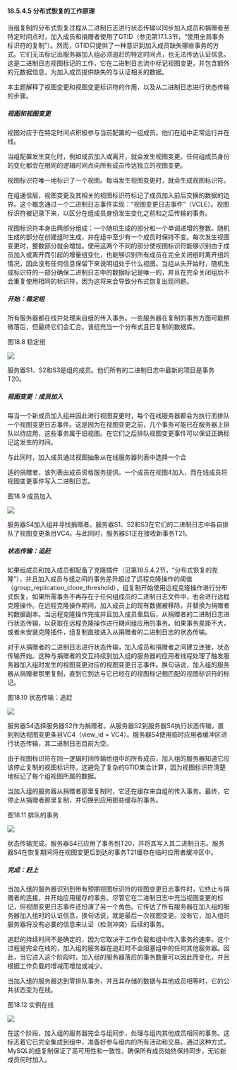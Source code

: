 #### 18.5.4.5 分布式恢复的工作原理

当组复制的分布式恢复过程从二进制日志进行状态传输以同步加入成员和捐赠者至特定时间点时，加入成员和捐赠者使用了GTID（参见第17.1.3节，“使用全局事务标识符的复制”）。然而，GTID只提供了一种意识到加入成员缺失哪些事务的方式。它们无法标记出服务器加入组必须追赶的特定时间点，也无法传达认证信息。这是二进制日志视图标记的工作，它在二进制日志流中标记视图变更，并包含额外的元数据信息，为加入成员提供缺失的与认证相关的数据。

本主题解释了视图变更和视图变更标识符的作用，以及从二进制日志进行状态传输的步骤。

##### 视图和视图变更
视图对应于在特定时间点积极参与当前配置的一组成员。他们在组中正常运行并在线。

当组配置发生变化时，例如成员加入或离开，就会发生视图变更。任何组成员身份的变化都会在相同的逻辑时间点向所有成员传达独立的视图变更。

视图标识符唯一地标识了一个视图。每当发生视图变更时，就会生成视图标识符。

在组通信层，视图变更及其相关的视图标识符标记了成员加入前后交换的数据的边界。这个概念通过一个二进制日志事件实现：“视图变更日志事件”（VCLE）。视图标识符被记录下来，以区分在组成员身份发生变化之前和之后传输的事务。

视图标识符本身由两部分组成：一个随机生成的部分和一个单调递增的整数。随机生成的部分在创建组时生成，并在组中至少有一个成员时保持不变。每次发生视图变更时，整数部分就会增加。使用这两个不同的部分使视图标识符能够识别由于成员加入或离开而引起的增量组变化，也能够识别所有成员在完全关闭组时离开组的情况，因此没有任何信息保留下来说明组处于什么视图。当组从头开始时，随机生成标识符的一部分确保二进制日志中的数据标记是唯一的，并且在完全关闭组后不会重复使用相同的标识符，因为这将来会导致分布式恢复出现问题。

##### 开始：稳定组
所有服务器都在线并处理来自组的传入事务。一些服务器在复制的事务方面可能稍微落后，但最终它们会汇合。该组充当一个分布式且已复制的数据库。

图18.8 稳定组

![](gr-recovery-1.png)

服务器S1、S2和S3是组的成员。他们所有的二进制日志中最新的项目是事务T20。

##### 视图变更：成员加入
每当一个新成员加入组并因此进行视图变更时，每个在线服务器都会为执行而排队一个视图变更日志事件。这是因为在视图变更之前，几个事务可能已在服务器上排队以待应用，这些事务属于旧视图。在它们之后排队视图变更事件可以保证正确标记这发生的时间。

与此同时，加入成员通过视图抽象从在线服务器列表中选择一个合

适的捐赠者，该列表由成员资格服务提供。一个成员在视图4加入，而在线成员将视图变更事件写入二进制日志。

图18.9 成员加入

![](gr-recovery-2.png)

服务器S4加入组并寻找捐赠者。服务器S1、S2和S3在它们的二进制日志中各自排队了视图变更条目VC4。与此同时，服务器S1正在接收新事务T21。

##### 状态传输：追赶
如果组成员和加入成员都配备了克隆插件（见第18.5.4.2节，“分布式恢复的克隆”），并且加入成员与组之间的事务差异超过了远程克隆操作的阈值（group_replication_clone_threshold），组复制开始使用远程克隆操作进行分布式恢复。如果所需事务不再存在于任何组成员的二进制日志文件中，也会进行远程克隆操作。在远程克隆操作期间，加入成员上的现有数据被移除，并替换为捐赠者的数据副本。当远程克隆操作完成并且加入成员重启后，从捐赠者的二进制日志进行状态传输，以获取在远程克隆操作进行期间组应用的事务。如果事务差距不大，或者未安装克隆插件，组复制直接进入从捐赠者的二进制日志的状态传输。

对于从捐赠者的二进制日志进行状态传输，加入成员和捐赠者之间建立连接，状态传输开始。这种与捐赠者的交互持续到加入组的服务器的应用者线程处理了触发服务器加入组时发生的视图变更对应的视图变更日志事件。换句话说，加入组的服务器从捐赠者那里复制，直到它到达与它已经在的视图标记相匹配的视图标识符的标记。

图18.10 状态传输：追赶

![](gr-recovery-3.png)

服务器S4选择服务器S2作为捐赠者。从服务器S2到服务器S4执行状态传输，直到到达视图变更条目VC4（view_id = VC4）。服务器S4使用临时应用者缓冲区进行状态传输，其二进制日志目前为空。

由于视图标识符在同一逻辑时间传输给组中的所有成员，加入组的服务器知道它应该停止复制的视图标识符。这避免了复杂的GTID集合计算，因为视图标识符清楚地标记了每个组视图所属的数据。

当加入组的服务器从捐赠者那里复制时，它还在缓存来自组的传入事务。最终，它停止从捐赠者那里复制，并切换到应用那些缓存的事务。

图18.11 排队的事务

![](gr-recovery-4.png)

状态传输完成。服务器S4已应用了事务到T20，并将其写入其二进制日志。服务器S4在恢复期间将在视图变更后到达的事务T21缓存在临时应用者缓冲区中。

##### 完成：赶上
当加入组的服务器识别到带有预期视图标识符的视图变更日志事件时，它终止与捐赠者的连接，并开始应用缓存的事务。尽管它在二进制日志中充当视图变更的标记，但视图变更日志事件还扮演了另一个角色。它传达了所有服务器在加入组的服务器加入组时的认证信息，换句话说，就是最后一次视图变更。没有它，加入组的服务器将没有必要的信息来认证（检测冲突）后续的事务。

追赶的持续时间不是确定的，因为它取决于工作负载和组中传入事务的速率。这个过程是完全在线的，加入组的服务器在追赶时不会阻塞组中的任何其他服务器。因此，当它进入这个阶段时，加入组的服务器落后的事务数量可以因此而变化，并且根据工作负载的增减而增加或减少。

当加入组的服务器达到零排队事务，并且其存储的数据与其他成员相等时，它的公共状态变为在线。

图18.12 实例在线

![](gr-recovery-5.png)

在这个阶段，加入组的服务器完全与组同步，处理与组内其他成员相同的事务。这标志着它已完全集成到组中，准备好参与组内的所有活动和交易。通过这种方式，MySQL的组复制保证了高可用性和一致性，确保所有成员始终保持同步，无论新成员何时加入。